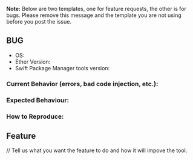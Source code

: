 **Note:** Below are two templates, one for feature requests, the other is for bugs. Please remove this message and the template you are not using before you post the issue.

## BUG

- OS:
- Ether Version:
- Swift Package Manager tools version:

### Current Behavior (errors, bad code injection, etc.):

### Expected Behaviour:

### How to Reproduce:

## Feature

// Tell us what you want the feature to do and how it will impove the tool.
